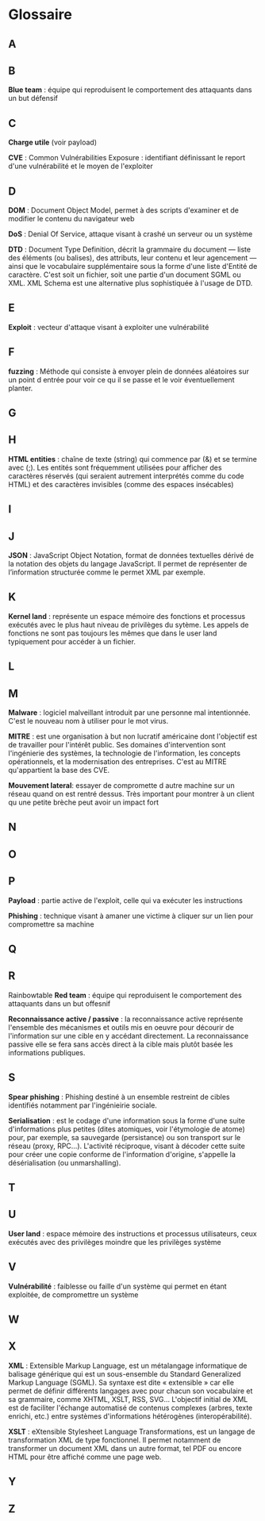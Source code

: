 # Glossaire

## A

## B
**Blue team** : équipe qui reproduisent le comportement des attaquants dans un but défensif

## C
**Charge utile** (voir payload)

**CVE** : Common Vulnérabilities Exposure : identifiant définissant le report d'une vulnérabilité et le moyen de l'exploiter

## D
**DOM** : Document Object Model, permet à des scripts d'examiner et de modifier le contenu du navigateur web

**DoS** : Denial Of Service, attaque visant à crashé un serveur ou un système

**DTD** : Document Type Definition, décrit la grammaire du document — liste des éléments (ou balises), des attributs, leur contenu et leur agencement — ainsi que le vocabulaire supplémentaire sous la forme d'une liste d'Entité de caractère. C'est soit un fichier, soit une partie d'un document SGML ou XML. XML Schema est une alternative plus sophistiquée à l'usage de DTD.
 
## E
**Exploit** : vecteur d'attaque visant à exploiter une vulnérabilité

## F
**fuzzing** : Méthode qui consiste à envoyer plein de données aléatoires sur un point d entrée pour voir ce qu il se passe et le voir éventuellement planter.

## G

## H
**HTML entities** : chaîne de texte (string) qui commence par (&) et se termine avec (;). Les entités sont fréquemment utilisées pour afficher des caractères réservés (qui seraient autrement interprétés comme du code HTML) et des caractères invisibles (comme des espaces insécables)

## I

## J
**JSON** : JavaScript Object Notation, format de données textuelles dérivé de la notation des objets du langage JavaScript. Il permet de représenter de l’information structurée comme le permet XML par exemple.

## K
**Kernel land** : représente un espace mémoire des fonctions et processus exécutés avec le plus haut niveau de privilèges du sytème. Les appels de fonctions ne sont pas toujours les mêmes que dans le user land typiquement pour accéder à un fichier.

## L

## M
**Malware** : logiciel malveillant introduit par une personne mal intentionnée. C'est le nouveau nom à utiliser pour le mot virus. 

**MITRE** : est une organisation à but non lucratif américaine dont l'objectif est de travailler pour l'intérêt public. Ses domaines d'intervention sont l'ingénierie des systèmes, la technologie de l'information, les concepts opérationnels, et la modernisation des entreprises. C'est au MITRE qu'appartient la base des CVE.

**Mouvement lateral**: essayer de compromette d autre machine sur un réseau quand on est rentré dessus. Très important pour montrer à un client qu une petite brèche peut avoir un impact fort

## N

## O

## P
**Payload** : partie active de l'exploit, celle qui va exécuter les instructions 


**Phishing** : technique visant à amaner une victime à cliquer sur un lien pour compromettre sa machine

## Q

## R

Rainbowtable
**Red team** : équipe qui reproduisent le comportement des attaquants dans un but offesnif

**Reconnaissance active / passive** : la reconnaissance active représente l'ensemble des mécanismes et outils mis en oeuvre pour décourir de l'information sur une cible en y accédant directement. La reconnaissance passive elle se fera sans accès direct à la cible mais plutôt basée les informations publiques.

## S
**Spear phishing** : Phishing destiné à un ensemble restreint de cibles identifiés notamment par l'ingénieirie sociale.

**Serialisation** : est le codage d'une information sous la forme d'une suite d'informations plus petites (dites atomiques, voir l'étymologie de atome) pour, par exemple, sa sauvegarde (persistance) ou son transport sur le réseau (proxy, RPC…). L'activité réciproque, visant à décoder cette suite pour créer une copie conforme de l'information d'origine, s'appelle la désérialisation (ou unmarshalling).

## T

## U
**User land** : espace mémoire des instructions et processus utilisateurs, ceux exécutés avec des privilèges moindre que les privilèges système

## V
**Vulnérabilité** : faiblesse ou faille d'un système qui permet en étant exploitée, de compromettre un système

## W

## X
**XML** : Extensible Markup Language, est un métalangage informatique de balisage générique qui est un sous-ensemble du Standard Generalized Markup Language (SGML). Sa syntaxe est dite « extensible » car elle permet de définir différents langages avec pour chacun son vocabulaire et sa grammaire, comme XHTML, XSLT, RSS, SVG… L'objectif initial de XML est de faciliter l'échange automatisé de contenus complexes (arbres, texte enrichi, etc.) entre systèmes d'informations hétérogènes (interopérabilité).

**XSLT** : eXtensible Stylesheet Language Transformations, est un langage de transformation XML de type fonctionnel. Il permet notamment de transformer un document XML dans un autre format, tel PDF ou encore HTML pour être affiché comme une page web.

## Y

## Z


